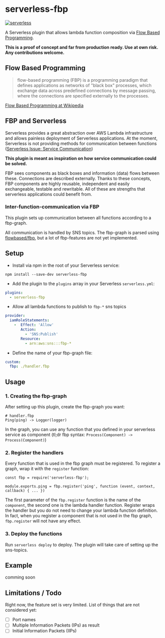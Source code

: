 serverless-fbp
====================
[![serverless](http://public.serverless.com/badges/v3.svg)](http://www.serverless.com)

A Serverless plugin that allows lambda function composition via [Flow Based Programming](https://en.wikipedia.org/wiki/Flow-based_programming).

**This is a proof of concept and far from production ready. Use at own risk. Any contributions welcome.**

## Flow Based Programming
> flow-based programming (FBP) is a programming paradigm that defines applications as networks of "black box" processes, which exchange data across predefined connections by message passing, where the connections are specified externally to the processes.

[Flow Based Programming at Wikipedia](https://en.wikipedia.org/wiki/Flow-based_programming)

## FBP and Serverless
Serverless provides a great abstraction over AWS Lambda infrastructure and allows painless deployment of Serverless applications. At the moment, Serverless is not providing methods for communication between functions ([Serverless Issue: Service Communication](https://github.com/serverless/serverless/issues/2484))

**This plugin is meant as inspiration on how service communication could be solved.**

FBP sees components as black boxes and information (data) flows between these. Connections are described externally. Thanks to these concepts, FBP components are highly reusable, independent and easily exchangeable, testable and rewritable. All of these are strengths that serverless applications could benefit from.

### Inter-function-communication via FBP

This plugin sets up communication between all functions according to a fbp-graph. 

All communication is handled by SNS topics.
The fbp-graph is parsed using [flowbased/fbp](https://github.com/flowbased/fbp), but a lot of fbp-features are not yet implemented.

## Setup

* Install via npm in the root of your Serverless service:
```
npm install --save-dev serverless-fbp
```

* Add the plugin to the `plugins` array in your Serverless `serverless.yml`:

```yml
plugins:
  - serverless-fbp
```

* Allow all lambda functions to publish to `fbp-*` sns topics

```yml
provider:
  iamRoleStatements:
    -  Effect: 'Allow'
       Action:
         - 'SNS:Publish'
       Resource:
         - arn:aws:sns:::fbp-*
```

* Define the name of your fbp-graph file:

```yml
custom:
  fbp: ./handler.fbp
```

## Usage

### 1. Creating the fbp-graph
After setting up this plugin, create the fbp-graph you want:

```fbp
# handler.fbp
Ping(ping) -> Logger(logger) 
``` 

In the graph, you can use any function that you defined in your serverless service as component (tl;dr fbp syntax: `Process(Component) -> Process(Component)`)

### 2. Register the handlers
Every function that is used in the fbp graph must be registered. To register a graph, wrap it with the `register` function:

```
const fbp = require('serverless-fbp');

module.exports.ping = fbp.register('ping', function (event, context, callback) { ... })
```

The first parameter of the `fbp.register` function is the name of the `component`, the second one is the lambda handler function.
Register wraps the handler but you do not need to change your lambda function definition. In fact, when you register a component that is not used in the fbp graph, `fbp.register` will not have any effect.

### 3. Deploy the functions

Run `serverless deploy` to deploy. The plugin will take care of setting up the sns-topics.

## Example
comming soon

## Limitations / Todo

Right now, the feature set is very limited. List of things that are not considered yet:

 * [ ] Port names
 * [ ] Multiple Information Packets (IPs) as result
 * [ ] Initial Information Packets (IIPs)
